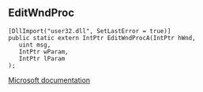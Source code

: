 ## EditWndProc

```
[DllImport("user32.dll", SetLastError = true)]
public static extern IntPtr EditWndProcA(IntPtr hWnd,
   uint msg,
   IntPtr wParam,
   IntPtr lParam
);
```

[Microsoft documentation](https://docs.microsoft.com/en-us/windows/win32/api/winuser/nf-winuser-editwndproca)

